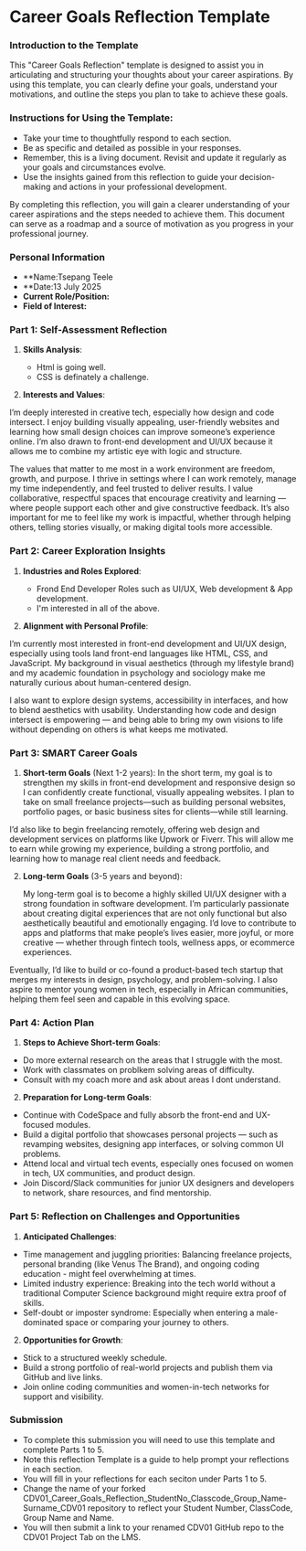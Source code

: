 
# Career Goals Reflection Template

### Introduction to the Template

This "Career Goals Reflection" template is designed to assist you in articulating and structuring your thoughts about your career aspirations. By using this template, you can clearly define your goals, understand your motivations, and outline the steps you plan to take to achieve these goals.

### Instructions for Using the Template:

- Take your time to thoughtfully respond to each section.
- Be as specific and detailed as possible in your responses.
- Remember, this is a living document. Revisit and update it regularly as your goals and circumstances evolve.
- Use the insights gained from this reflection to guide your decision-making and actions in your professional development.

By completing this reflection, you will gain a clearer understanding of your career aspirations and the steps needed to achieve them. This document can serve as a roadmap and a source of motivation as you progress in your professional journey.

### Personal Information

- **Name:Tsepang Teele 
- **Date:13 July 2025
- **Current Role/Position:**
- **Field of Interest:**

### Part 1: Self-Assessment Reflection

1. **Skills Analysis**:
    
    - Html is going well.
    - CSS is definately a challenge.
2. **Interests and Values**:
    
I’m deeply interested in creative tech, especially how design and code intersect. I enjoy building visually appealing, user-friendly websites and learning how small design choices can improve someone’s experience online. I’m also drawn to front-end development and UI/UX because it allows me to combine my artistic eye with logic and structure.

The values that matter to me most in a work environment are freedom, growth, and purpose. I thrive in settings where I can work remotely, manage my time independently, and feel trusted to deliver results. I value collaborative, respectful spaces that encourage creativity and learning — where people support each other and give constructive feedback. It’s also important for me to feel like my work is impactful, whether through helping others, telling stories visually, or making digital tools more accessible.

### Part 2: Career Exploration Insights

1. **Industries and Roles Explored**:
    
    - Frond End Developer Roles such as UI/UX, Web development & App development.
    - I'm interested in all of the above.
2. **Alignment with Personal Profile**:
    
  I’m currently most interested in front-end development and UI/UX design, especially using tools land front-end languages like HTML, CSS, and JavaScript. My background in visual aesthetics (through my lifestyle brand) and my academic foundation in psychology and sociology make me naturally curious about human-centered design.

I also want to explore design systems, accessibility in interfaces, and how to blend aesthetics with usability. Understanding how code and design intersect is empowering — and being able to bring my own visions to life without depending on others is what keeps me motivated.

### Part 3: SMART Career Goals

1. **Short-term Goals** (Next 1-2 years):
  In the short term, my goal is to strengthen my skills in front-end development and responsive design so I can confidently create functional, visually appealing websites. I plan to take on small freelance projects—such as building personal websites, portfolio pages, or basic business sites for clients—while still learning.

I’d also like to begin freelancing remotely, offering web design and development services on platforms like Upwork or Fiverr. This will allow me to earn while growing my experience, building a strong portfolio, and learning how to manage real client needs and feedback.


2. **Long-term Goals** (3-5 years and beyond):
    
    My long-term goal is to become a highly skilled UI/UX designer with a strong foundation in software development. I’m particularly passionate about creating digital experiences that are not only functional but also aesthetically beautiful and emotionally engaging. I’d love to contribute to apps and platforms that make people’s lives easier, more joyful, or more creative — whether through fintech tools, wellness apps, or ecommerce experiences.

Eventually, I’d like to build or co-found a product-based tech startup that merges my interests in design, psychology, and problem-solving. I also aspire to mentor young women in tech, especially in African communities, helping them feel seen and capable in this evolving space.

### Part 4: Action Plan

1. **Steps to Achieve Short-term Goals**:
    
- Do more external research on the areas that I struggle with the most.
- Work with classmates on problkem solving areas of difficulty.
- Consult with my coach more and ask about areas I dont understand.

2. **Preparation for Long-term Goals**:
    
- Continue with CodeSpace and fully absorb the front-end and UX-focused modules.
- Build a digital portfolio that showcases personal projects — such as revamping websites, designing app interfaces, or solving common UI problems.
 - Attend local and virtual tech events, especially ones focused on women in tech, UX communities, and product design.
- Join Discord/Slack communities for junior UX designers and developers to network, share resources, and find mentorship.

### Part 5: Reflection on Challenges and Opportunities

1. **Anticipated Challenges**:
    
- Time management and juggling priorities: Balancing freelance projects, personal branding (like Venus The Brand), and ongoing coding education - might feel overwhelming at times.
- Limited industry experience: Breaking into the tech world without a traditional Computer Science background might require extra proof of skills.
- Self-doubt or imposter syndrome: Especially when entering a male-dominated space or comparing your journey to others.
2. **Opportunities for Growth**:
    
- Stick to a structured weekly schedule.
- Build a strong portfolio of real-world projects and publish them via GitHub and live links.
- Join online coding communities and women-in-tech networks for support and visibility.

### Submission

- To complete this submission you will need to use this template and complete Parts 1 to 5.
- Note this reflection Template is a guide to help prompt your reflections in each section.
- You will fill in your reflections for each seciton under Parts 1 to 5.
- Change the name of your forked CDV01_Career_Goals_Reflection_StudentNo_Classcode_Group_Name-Surname_CDV01 repository to reflect your Student Number, ClassCode, Group Name and Name.
- You will then submit a link to your renamed CDV01 GitHub repo to the CDV01 Project Tab on the LMS.


